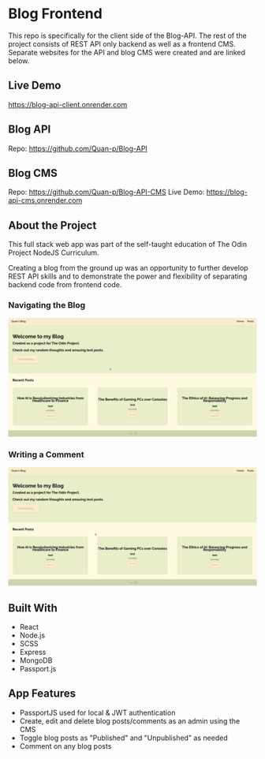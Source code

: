 # Blog Frontend

This repo is specifically for the client side of the Blog-API. The rest of the project consists of REST API only backend as well as a frontend CMS. Separate websites for the API and blog CMS were created and are linked below.

## Live Demo

https://blog-api-client.onrender.com

## Blog API

Repo: https://github.com/Quan-p/Blog-API

## Blog CMS

Repo: https://github.com/Quan-p/Blog-API-CMS
Live Demo: https://blog-api-cms.onrender.com

## About the Project

This full stack web app was part of the self-taught education of The Odin Project NodeJS Curriculum.

Creating a blog from the ground up was an opportunity to further develop REST API skills and to demonstrate the power and flexibility of separating backend code from frontend code.

### Navigating the Blog

![main](https://github.com/Quan-p/Blog-API-Client/blob/main/public/gifs/Client01.gif)

### Writing a Comment

![main](https://github.com/Quan-p/Blog-API-Client/blob/main/public/gifs/Client02.gif)

## Built With

-   React
-   Node.js
-   SCSS
-   Express
-   MongoDB
-   Passport.js

## App Features

-   PassportJS used for local & JWT authentication
-   Create, edit and delete blog posts/comments as an admin using the CMS
-   Toggle blog posts as "Published" and "Unpublished" as needed
-   Comment on any blog posts
